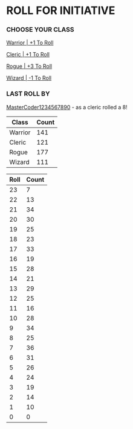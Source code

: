 # ROLL FOR INITIATIVE
### CHOOSE YOUR CLASS

[Warrior | +1 To Roll](https://github.com/benjaminsampica/benjaminsampica/issues/new?title=roll%7Cwarrior&body=Just+click+%27Submit+new+issue%27.)

[Cleric | +1 To Roll](https://github.com/benjaminsampica/benjaminsampica/issues/new?title=roll%7Ccleric&body=Just+click+%27Submit+new+issue%27.)

[Rogue | +3 To Roll](https://github.com/benjaminsampica/benjaminsampica/issues/new?title=roll%7Crogue&body=Just+click+%27Submit+new+issue%27.)

[Wizard | -1 To Roll](https://github.com/benjaminsampica/benjaminsampica/issues/new?title=roll%7Cwizard&body=Just+click+%27Submit+new+issue%27.)
### LAST ROLL BY
[MasterCoder1234567890](https://www.github.com/MasterCoder1234567890) - as a cleric rolled a 8!

|Class|Count|
|-|-|
|Warrior|141|
|Cleric|121|
|Rogue|177|
|Wizard|111|

|Roll|Count|
|-|-|
|23|7
|22|13
|21|34
|20|30
|19|25
|18|23
|17|33
|16|19
|15|28
|14|21
|13|29
|12|25
|11|16
|10|28
|9|34
|8|25
|7|36
|6|31
|5|26
|4|24
|3|19
|2|14
|1|10
|0|0
